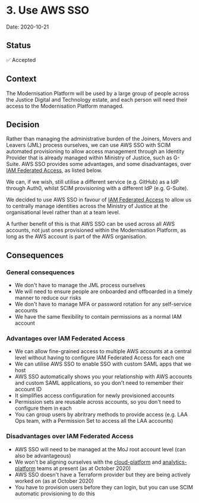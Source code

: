 # 3. Use AWS SSO

Date: 2020-10-21

## Status

✅ Accepted

## Context

The Modernisation Platform will be used by a large group of people across the Justice Digital and Technology estate, and each person will need their access to the Modernisation Platform managed.

## Decision

Rather than managing the administrative burden of the Joiners, Movers and Leavers (JML) process ourselves, we can use AWS SSO with SCIM automated provisioning to allow access management through an Identity Provider that is already managed within Ministry of Justice, such as G-Suite. AWS SSO provides some advantages, and some disadvantages, over [IAM Federated Access](0002-use-iam-federated-access.md), as listed below.

We can, if we wish, still utilise a different service (e.g. GitHub) as a IdP through Auth0, whilst SCIM provisioning with a different IdP (e.g. G-Suite).

We decided to use AWS SSO in favour of [IAM Federated Access](0002-use-iam-federated-access.md) to allow us to centrally manage identities across the Ministry of Justice at the organisational level rather than at a team level.

A further benefit of this is that AWS SSO can be used across all AWS accounts, not just ones provisioned within the Modernisation Platform, as long as the AWS account is part of the AWS organisation.

## Consequences

### General consequences
- We don't have to manage the JML process ourselves
- We will need to ensure people are onboarded and offboarded in a timely manner to reduce our risks
- We don't have to manage MFA or password rotation for any self-service accounts
- We have the same flexibility to contain permissions as a normal IAM account

### Advantages over IAM Federated Access
- We can allow fine-grained access to multiple AWS accounts at a central level without having to configure IAM Federated Access for each one
- We can utilise AWS SSO to enable SSO with custom SAML apps that we host
- AWS SSO automatically shows you your relationship with AWS accounts and custom SAML applications, so you don't need to remember their account ID
- It simplifies access configuration for newly provisioned accounts
- Permission sets are reusable across accounts, so you don't need to configure them in each
- You can group users by abritrary methods to provide access (e.g. LAA Ops team, with a Permission Set to access all the LAA accounts)

### Disadvantages over IAM Federated Access
- AWS SSO will need to be managed at the MoJ root account level (can also be advantageous)
- We won't be aligning ourselves with the [cloud-platform](https://github.com/ministryofjustice/cloud-platform) and [analytics-platform](https://github.com/ministryofjustice/analytics-platform) teams at present (as at October 2020)
- AWS SSO doesn't have a Terraform provider but they are being actively worked on (as at October 2020)
- You have to provision users before they can login, but you can use SCIM automatic provisioning to do this
